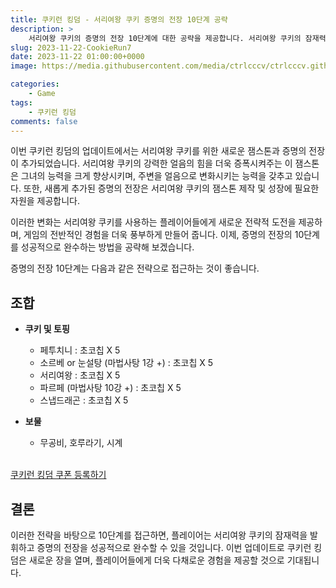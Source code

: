 ```yaml
---
title: 쿠키런 킹덤 - 서리여왕 쿠키 증명의 전장 10단계 공략
description: >  
    서리여왕 쿠키의 증명의 전장 10단계에 대한 공략을 제공합니다. 서리여왕 쿠키의 잠재력을 발휘하기 위한 팀 구성과 전략에 초점을 맞춥니다.  
slug: 2023-11-22-CookieRun7
date: 2023-11-22 01:00:00+0000
image: https://media.githubusercontent.com/media/ctrlcccv/ctrlcccv.github.io/master/assets/img/post/2023-11-22-CookieRun7.webp

categories:
    - Game
tags:
    - 쿠키런 킹덤
comments: false
---
```

이번 쿠키런 킹덤의 업데이트에서는 서리여왕 쿠키를 위한 새로운 잼스톤과 증명의 전장이 추가되었습니다. 서리여왕 쿠키의 강력한 얼음의 힘을 더욱 증폭시켜주는 이 잼스톤은 그녀의 능력을 크게 향상시키며, 주변을 얼음으로 변화시키는 능력을 갖추고 있습니다. 또한, 새롭게 추가된 증명의 전장은 서리여왕 쿠키의 잼스톤 제작 및 성장에 필요한 자원을 제공합니다.

이러한 변화는 서리여왕 쿠키를 사용하는 플레이어들에게 새로운 전략적 도전을 제공하며, 게임의 전반적인 경험을 더욱 풍부하게 만들어 줍니다. 이제, 증명의 전장의 10단계를 성공적으로 완수하는 방법을 공략해 보겠습니다.

증명의 전장 10단계는 다음과 같은 전략으로 접근하는 것이 좋습니다.



<ins class="adsbygoogle"
     style="display:block; text-align:center;"
     data-ad-layout="in-article"
     data-ad-format="fluid"
     data-ad-client="ca-pub-8535540836842352"
     data-ad-slot="2974559225"></ins>
<script>
     (adsbygoogle = window.adsbygoogle || []).push({});
</script>


## 조합

* **쿠키 및 토핑** 
  * 페투치니 : 초코칩 X 5 
  * 소르베 or 눈설탕 (마법사탕 1강 +) : 초코칩 X 5  
  * 서리여왕 : 초코칩 X 5
  * 파르페 (마법사탕 10강 +) : 초코칩 X 5  
  * 스냅드래곤 : 초코칩 X 5  

* **보물**
  * 무공비, 호루라기, 시계    
<br>

<div class="btn_wrap">
    <a href="https://www.sk2gacha.com/ckk/coupon/">쿠키런 킹덤 쿠폰 등록하기</a>
</div>


## 결론
이러한 전략을 바탕으로 10단계를 접근하면, 플레이어는 서리여왕 쿠키의 잠재력을 발휘하고 증명의 전장을 성공적으로 완수할 수 있을 것입니다. 이번 업데이트로 쿠키런 킹덤은 새로운 장을 열며, 플레이어들에게 더욱 다채로운 경험을 제공할 것으로 기대됩니다.  
